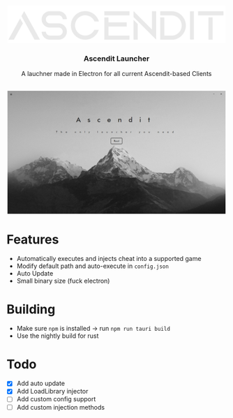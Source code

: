 <div align="center">
  <a href="https://github.com/NotNanook/Ascendit-Launcher">
    <img src="img/Logo.png" alt="Logo" width="500">
  </a>
  
  <h3 align="center">Ascendit Launcher</h3>
  
  <p align="center">A lauchner made in Electron for all current Ascendit-based Clients</p>
  <br>
  
  <a href="https://github.com/NotNanook/Ascendit-Launcher">
    <img src="img/Launcher.jpg" alt="Logo" width="500">
  </a>
</div>


# Features
- Automatically executes and injects cheat into a supported game
- Modify default path and auto-execute in `config.json`
- Auto Update
- Small binary size (fuck electron)

# Building
- Make sure `npm` is installed -> run `npm run tauri build`
- Use the nightly build for rust

# Todo
- [X] Add auto update
- [X] Add LoadLibrary injector
- [ ] Add custom config support
- [ ] Add custom injection methods
